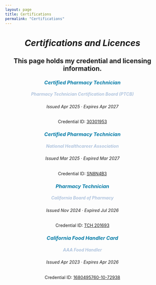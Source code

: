 ```yaml
---
layout: page 
title: Certifications 
permalink: "Certifications"
---
```

<h1 style="text-align: center;">
  <i>Certifications and Licences</i></h1>
<h2 style="text-align: center;"> This page holds my credential and licensing information.</h2>


<h3 style="color: #007BA7; font-style: italic; text-align: center;" >
Certified Pharmacy Technician</h3>
<h5 style="color: #B0C4DE; font-style: italic; text-align: center;" >
  <i>Pharmacy Technician Certification Board (PTCB)</i></h5>
<h6 style="text-align: center;">
Issued Apr 2025 · Expires Apr 2027 </h6>
<p style="text-align: center;">
  Credential ID: <a href="/assets/img/CPht%20PTCB.png" target="_blank">30301953</a>
</p>

<h3 style="color: #007BA7; font-style: italic; text-align: center;" >
Certified Pharmacy Technician</h3>
<h5 style="color: #B0C4DE; font-style: italic; text-align: center;" >
  <i>National Healthcareer Association</i></h5>
<h6 style="text-align: center">
Issued Mar 2025 · Expired Mar 2027 </h6>
<p style="text-align: center;">
Credential ID:  <a href="/assets/img/Certificate%20-%20ExCPT.png" target="_blank">SN8N4B3</a>
</p>

<h3 style="color: #007BA7; font-style: italic; text-align: center;" >
Pharmacy Technician</h3>
<h5 style="color: #B0C4DE; font-style: italic; text-align: center;" >
  <i>California Board of Pharmacy</i></h5>
<h6 style="text-align: center;">
Issued Nov 2024 · Expired Jul 2026 </h6>
<p style="text-align: center;">
Credential ID:  <a href="/assets/img/CaBOP.png" target="_blank">TCH 201693</a>
</p>


<h3 style="color: #007BA7; font-style: italic; text-align: center;" >
California Food Handler Card</h3>
<h5 style="color: #B0C4DE; font-style: italic; text-align: center;" >
  <i>AAA Food Handler</i></h5>
<h6 style= "text-align: center;" >
Issued Apr 2023 · Expires Apr 2026 </h6>
<p style="text-align: center;">
Credential ID: <a href="/assets/img/FoodHandlersCard.png" target="_blank">1680495760-10-72938</a>
</p>
